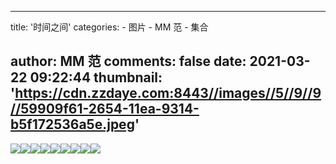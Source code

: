 
---
title: '时间之间'
categories: 
    - 图片
    - MM 范
    - 集合

author: MM 范
comments: false
date: 2021-03-22 09:22:44
thumbnail: 'https://cdn.zzdaye.com:8443//images//5//9//9//59909f61-2654-11ea-9314-b5f172536a5e.jpeg'
---

<div>   
<img src="https://cdn.zzdaye.com:8443//images//5//9//9//59909f61-2654-11ea-9314-b5f172536a5e.jpeg" referrerpolicy="no-referrer"><img src="https://cdn.zzdaye.com:8443//images//5//9//9//5990ed80-2654-11ea-9314-b5f172536a5e.jpeg" referrerpolicy="no-referrer"><img src="https://cdn.zzdaye.com:8443//images//5//b//1//5b1bd340-2654-11ea-9314-b5f172536a5e.jpeg" referrerpolicy="no-referrer"><img src="https://cdn.zzdaye.com:8443//images//5//b//8//5b8d0ba0-2654-11ea-9314-b5f172536a5e.jpeg" referrerpolicy="no-referrer"><img src="https://cdn.zzdaye.com:8443//images//5//9//9//5990c670-2654-11ea-9314-b5f172536a5e.jpeg" referrerpolicy="no-referrer"><img src="https://cdn.zzdaye.com:8443//images//5//9//9//59909f62-2654-11ea-9314-b5f172536a5e.jpeg" referrerpolicy="no-referrer"><img src="https://cdn.zzdaye.com:8443//images//5//9//9//5990c671-2654-11ea-9314-b5f172536a5e.jpeg" referrerpolicy="no-referrer"><img src="https://cdn.zzdaye.com:8443//images//5//9//9//59907850-2654-11ea-9314-b5f172536a5e.jpeg" referrerpolicy="no-referrer"><img src="https://cdn.zzdaye.com:8443//images//5//9//9//59909f60-2654-11ea-9314-b5f172536a5e.jpeg" referrerpolicy="no-referrer">  
</div>
            